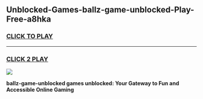 
## Unblocked-Games-ballz-game-unblocked-Play-Free-a8hka
<h3>
<a href="https://premium76.site?title=ballz-game-unblocked&ref=10A">CLICK TO PLAY</a></h3>
<hr>

<h3>
<a href="https://premium76.site?title=ballz-game-unblocked&ref=10A">CLICK 2 PLAY</a>
  
</h3>

<a href="https://premium76.site?title=ballz-game-unblocked&ref=10A"><img src="https://clearcache.store/games.png"></a>


**ballz-game-unblocked games unblocked: Your Gateway to Fun and Accessible Online Gaming**
